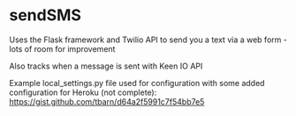 sendSMS
=======

Uses the Flask framework and Twilio API to send you a text via a web form - lots of room for improvement

Also tracks when a message is sent with Keen IO API

Example local_settings.py file used for configuration with some added configuration for Heroku (not complete): https://gist.github.com/tbarn/d64a2f5991c7f54bb7e5 
